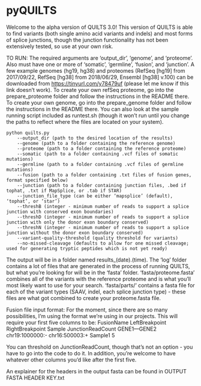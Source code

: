 # pyQUILTS
Welcome to the alpha version of QUILTS 3.0! This version of QUILTS is able to find variants (both single amino acid variants and indels) and most forms of splice junctions, though the junction functionality has not been extensively tested, so use at your own risk.

TO RUN:
The required arguments are ‘output_dir’, ’genome’, and ‘proteome’. Also must have one or more of ‘somatic’, ‘germline’, ‘fusion’, and ‘junction’. A few example genomes (hg19, hg38) and proteomes (RefSeq [hg19] from 2017/09/22, RefSeq [hg38] from 2018/06/29, Ensembl [hg38] v.100) can be downloaded from https://tinyurl.com/y78479uf (please let me know if this link doesn’t work). To create your own refSeq proteome, go into the prepare_proteome folder and follow the instructions in the README there. To create your own genome, go into the prepare_genome folder and follow the instructions in the README there. You can also look at the sample running script included as runtest.sh (though it won’t run until you change the paths to reflect where the files are located on your system).

    python quilts.py
	    --output_dir (path to the desired location of the results)
	    --genome (path to a folder containing the reference genome)
	    --proteome (path to a folder containing the reference proteome)
	    --somatic (path to a folder containing .vcf files of somatic mutations)
	    --germline (path to a folder containing .vcf files of germline mutations)
	    --fusion (path to a folder containing .txt files of fusion genes, format specified below)
	    --junction (path to a folder containing junction files, .bed if tophat, .txt if MapSplice, or .tab if STAR)
	    --junction_file_type (can be either ‘mapsplice’ (default), ‘tophat’, or ‘star’)
	    --threshB (integer - minimum number of reads to support a splice junction with conserved exon boundaries)
	    --threshD (integer - minimum number of reads to support a splice junction with only the donor exon boundary conserved)
	    --threshN (integer - minimum number of reads to support a splice junction without the donor exon boundary conserved)
	    --variant-quality-threshold (quality threshold for variants)
	    --no-missed-cleavage (defaults to allow for one missed cleavage; used for generating tryptic peptides which is not yet ready)

The output will be in a folder named results_(date).(time). The ‘log’ folder contains a lot of files that are generated in the process of running QUILTS, but what you’re looking for will be in the ‘fasta’ folder. ‘fasta/proteome.fasta’ combines all of the variants with the reference proteome and is what you’ll most likely want to use for your search. ‘fasta/parts/‘ contains a fasta file for each of the variant types (SAAV, indel, each splice junction type) - these files are what got combined to create your proteome.fasta file.

Fusion file input format: For the moment, since there are so many possibilities, I’m using the format we’re using in our projects. This will require your first five columns to be:
FusionName	LeftBreakpoint	RightBreakpoint	Sample	JunctionReadCount
GENE1—GENE2	chr19:1000000:-	chr16:500003:+	Sample1	5

You can threshold on JunctionReadCount, though that’s not an option - you have to go into the code to do it. In addition, you’re welcome to have whatever other columns you’d like after the first five.

An explainer for the headers in the output fasta can be found in OUTPUT FASTA HEADER KEY.txt

